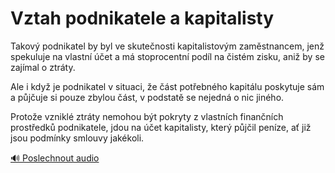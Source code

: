 # Vztah podnikatele a kapitalisty

<speak>
<prosody rate="95%" pitch="+0%">
<emphasis level="strong">Takový podnikatel by byl ve skutečnosti kapitalistovým zaměstnancem, jenž spekuluje na vlastní účet a má stoprocentní podíl na čistém zisku, aniž by se zajímal o ztráty.</emphasis>

<break time="300ms"/>

<emphasis level="moderate">Ale i když je podnikatel v situaci, že část potřebného kapitálu poskytuje sám a půjčuje si pouze zbylou část, v podstatě se nejedná o nic jiného.</emphasis>

<break time="300ms"/>

<emphasis level="strong">Protože vzniklé ztráty nemohou být pokryty z vlastních finančních prostředků podnikatele, jdou na účet kapitalisty, který půjčil peníze, ať již jsou podmínky smlouvy jakékoli.</emphasis>
</prosody>
</speak>

[🔊 Poslechnout audio](/data/7-paragraphs/audio/chapter_49/para_005-Takov-podnikatel-by-byl-ve-skutenosti-kapitalist.mp3) 